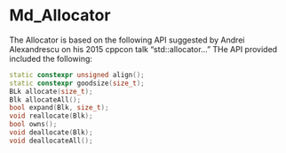# Md_Allocator

The Allocator is based on the following API suggested by Andrei Alexandrescu on his 2015 cppcon talk “std::allocator...”
THe API provided included the following:

```c++
static constexpr unsigned align();
static constexpr goodsize(size_t);
BLk allocate(size_t);
Blk allocateAll();
bool expand(Blk, size_t);
void reallocate(Blk);
bool owns();
void deallocate(Blk);
void deallocateAll();
```
